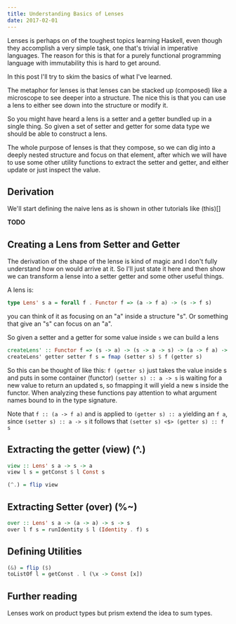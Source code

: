 ```yaml
---
title: Understanding Basics of Lenses
date: 2017-02-01
---
```



Lenses is perhaps on of the toughest topics learning Haskell, even though they accomplish a very simple task, one that's trivial 
in imperative languages. The reason for this is that for a purely functional programming language with immutability this is hard to get around.

In this post I'll try to skim the basics of what I've learned.

The metaphor for lenses is that lenses can be stacked up (composed) like a microscope to see deeper into a structure. The nice this is that you can use 
a lens to either see down into the structure or modify it.

So you might have heard a lens is a setter and a getter bundled up in a single thing. So given a set of setter and getter for some data type 
we should be able to construct a lens.

The whole purpose of lenses is that they compose, so we can dig into a deeply nested structure and focus on that element, after which
we will have to use  some other utility functions to extract the setter and getter, and either update or just inspect the value.


## Derivation
We'll start defining the naive lens as is shown in other tutorials like (this)[] 


**TODO**


## Creating a Lens from Setter and Getter

The derivation of the shape of the lense  is kind of magic and I don't fully understand how on would arrive at it. So I'll just state it here 
and then show we can transform a lense into a setter getter and some other useful things.

A lens is:
```haskell
type Lens' s a = forall f . Functor f => (a -> f a) -> (s -> f s)
```
you can think of it as focusing on an "a" inside a structure "s". Or something that give an "s" can focus on an "a".


So given a setter and a getter for some value inside `s` we can build a lens


```haskell
createLens' :: Functor f => (s -> a) -> (s -> a -> s) -> (a -> f a) -> (s -> f s)
createLens' getter setter f s = fmap (setter s) $ f (getter s)
```

So this can be thought of like this: `f (getter s)` just takes the value inside s and puts in some container (functor)
`(setter s) :: a -> s` is waiting for a new value to return an updated s, so fmapping it will yield a new s inside the functor.
When analyzing these functions pay attention to what argument names bound to in the type signature.

Note that `f :: (a -> f a)` and is applied to `(getter s) :: a` yielding an `f a`, since `(setter s) :: a -> s` it follows that 
`(setter s) <$> (getter s) :: f s`




## Extracting the getter (view) (^.)

```haskell
view :: Lens' s a -> s -> a
view l s = getConst $ l Const s

(^.) = flip view
```

## Extracting Setter (over) (%~)

```haskell
over :: Lens' s a -> (a -> a) -> s -> s
over l f s = runIdentity $ l (Identity . f) s
```

## Defining Utilities

```haskell
(&) = flip ($)
toListOf l = getConst . l (\x -> Const [x])
```


## Further reading

Lenses work on product types but prism extend the idea to sum types.
